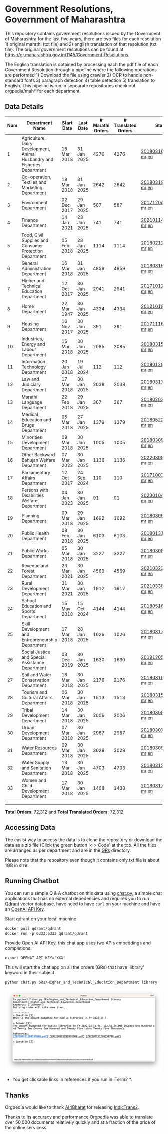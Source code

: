 # Government Resolutions, Government of Maharashtra

This repository contains government resolutions issued by the Government of Maharashtra for the last five years, there are two files for each resolution 1) original marathi (txt file) and 2) english translation of that resolution (txt file). The original government resolutions can be found at https://gr.maharashtra.gov.in/1145/Government-Resolutions.

The English translation is obtained by processing each the pdf file of each Government Resolution through a pipeline where the following operations are performed 1) Download the file using crawler 2) OCR to handle non-standard fonts 3) paragraph detection 4) table  detection 5) translation to English. This pipeline is run in sepearate repositories check out orgpedia/mah* for each department.


## Data Details

| Num | Department Name | Start Date | Last Date | # Marathi Orders | # Translated Orders | Starting Order | Last Order |
| --- | --------------- | ---------- | --------- | ---------------- | ------------------- | -------------- | ---------- |
| 1 | Agriculture, Dairy Development, Animal Husbandry and Fisheries Department | 16 Mar 2018 | 31 Jan 2025 | 4276 | 4276 | [201803161624182101.pdf](https://gr.maharashtra.gov.in/Site/Upload/Government%20Resolutions/English/201803161624182101.pdf) [mr](GRs/Agriculture,_Dairy_Development,_Animal_Husbandry_and_Fisheries_Department/201803161624182101.pdf.mr.txt) [en](GRs/Agriculture,_Dairy_Development,_Animal_Husbandry_and_Fisheries_Department/201803161624182101.pdf.en.txt) | [202501311921321801.pdf](https://gr.maharashtra.gov.in/Site/Upload/Government%20Resolutions/English/202501311921321801.pdf) [mr](GRs/Agriculture,_Dairy_Development,_Animal_Husbandry_and_Fisheries_Department/202501311921321801.pdf.mr.txt) [en](GRs/Agriculture,_Dairy_Development,_Animal_Husbandry_and_Fisheries_Department/202501311921321801.pdf.en.txt) |
| 2 | Co-operation, Textiles and Marketing Department | 19 Mar 2018 | 31 Jan 2025 | 2642 | 2642 | [201803191257576702.pdf](https://gr.maharashtra.gov.in/Site/Upload/Government%20Resolutions/English/201803191257576702.pdf) [mr](GRs/Co-operation,_Textiles_and_Marketing_Department/201803191257576702.pdf.mr.txt) [en](GRs/Co-operation,_Textiles_and_Marketing_Department/201803191257576702.pdf.en.txt) | [202501311734267802.pdf](https://gr.maharashtra.gov.in/Site/Upload/Government%20Resolutions/English/202501311734267802.pdf) [mr](GRs/Co-operation,_Textiles_and_Marketing_Department/202501311734267802.pdf.mr.txt) [en](GRs/Co-operation,_Textiles_and_Marketing_Department/202501311734267802.pdf.en.txt) |
| 3 | Environment Department | 02 Dec 2017 | 29 Jan 2025 | 587 | 587 | [201712041147216904.pdf](https://gr.maharashtra.gov.in/Site/Upload/Government%20Resolutions/English/201712041147216904.pdf) [mr](GRs/Environment_Department/201712041147216904.pdf.mr.txt) [en](GRs/Environment_Department/201712041147216904.pdf.en.txt) | [202501291632499904.pdf](https://gr.maharashtra.gov.in/Site/Upload/Government%20Resolutions/English/202501291632499904.pdf) [mr](GRs/Environment_Department/202501291632499904.pdf.mr.txt) [en](GRs/Environment_Department/202501291632499904.pdf.en.txt) |
| 4 | Finance Department | 14 Jan 2021 | 23 Jan 2025 | 741 | 741 | [202101141237329905.pdf](https://gr.maharashtra.gov.in/Site/Upload/Government%20Resolutions/English/202101141237329905.pdf) [mr](GRs/Finance_Department/202101141237329905.pdf.mr.txt) [en](GRs/Finance_Department/202101141237329905.pdf.en.txt) | [202501231755017605.pdf](https://gr.maharashtra.gov.in/Site/Upload/Government%20Resolutions/English/202501231755017605.pdf) [mr](GRs/Finance_Department/202501231755017605.pdf.mr.txt) [en](GRs/Finance_Department/202501231755017605.pdf.en.txt) |
| 5 | Food, Civil Supplies and Consumer Protection Department | 05 Feb 2018 | 28 Jan 2025 | 1114 | 1114 | [201802121244545806.pdf](https://gr.maharashtra.gov.in/Site/Upload/Government%20Resolutions/English/201802121244545806.pdf) [mr](GRs/Food,_Civil_Supplies_and_Consumer_Protection_Department/201802121244545806.pdf.mr.txt) [en](GRs/Food,_Civil_Supplies_and_Consumer_Protection_Department/201802121244545806.pdf.en.txt) | [202501281156513506.pdf](https://gr.maharashtra.gov.in/Site/Upload/Government%20Resolutions/English/202501281156513506.pdf) [mr](GRs/Food,_Civil_Supplies_and_Consumer_Protection_Department/202501281156513506.pdf.mr.txt) [en](GRs/Food,_Civil_Supplies_and_Consumer_Protection_Department/202501281156513506.pdf.en.txt) |
| 6 | General Administration Department | 16 Mar 2018 | 31 Jan 2025 | 4859 | 4859 | [201803161224022707.pdf](https://gr.maharashtra.gov.in/Site/Upload/Government%20Resolutions/English/201803161224022707.pdf) [mr](GRs/General_Administration_Department/201803161224022707.pdf.mr.txt) [en](GRs/General_Administration_Department/201803161224022707.pdf.en.txt) | [202501311341499207.pdf](https://gr.maharashtra.gov.in/Site/Upload/Government%20Resolutions/English/202501311341499207.pdf) [mr](GRs/General_Administration_Department/202501311341499207.pdf.mr.txt) [en](GRs/General_Administration_Department/202501311341499207.pdf.en.txt) |
| 7 | Higher and Technical Education Department | 12 Oct 2017 | 30 Jan 2025 | 2941 | 2941 | [201710121514029708.pdf](https://gr.maharashtra.gov.in/Site/Upload/Government%20Resolutions/English/201710121514029708.pdf) [mr](GRs/Higher_and_Technical_Education_Department/201710121514029708.pdf.mr.txt) [en](GRs/Higher_and_Technical_Education_Department/201710121514029708.pdf.en.txt) | [202501301809061808.pdf](https://gr.maharashtra.gov.in/Site/Upload/Government%20Resolutions/English/202501301809061808.pdf) [mr](GRs/Higher_and_Technical_Education_Department/202501301809061808.pdf.mr.txt) [en](GRs/Higher_and_Technical_Education_Department/202501301809061808.pdf.en.txt) |
| 8 | Home Department | 22 Mar 1947 | 30 Jan 2025 | 4334 | 4334 | [201210191648552129.pdf](https://gr.maharashtra.gov.in/Site/Upload/Government%20Resolutions/English/201210191648552129.pdf) [mr](GRs/Home_Department/201210191648552129.pdf.mr.txt) [en](GRs/Home_Department/201210191648552129.pdf.en.txt) | [202501301650096629.pdf](https://gr.maharashtra.gov.in/Site/Upload/Government%20Resolutions/English/202501301650096629.pdf) [mr](GRs/Home_Department/202501301650096629.pdf.mr.txt) [en](GRs/Home_Department/202501301650096629.pdf.en.txt) |
| 9 | Housing Department | 16 Nov 2017 | 30 Jan 2025 | 391 | 391 | [201711161447076609.pdf](https://gr.maharashtra.gov.in/Site/Upload/Government%20Resolutions/English/201711161447076609.pdf) [mr](GRs/Housing_Department/201711161447076609.pdf.mr.txt) [en](GRs/Housing_Department/201711161447076609.pdf.en.txt) | [202501301452001209.pdf](https://gr.maharashtra.gov.in/Site/Upload/Government%20Resolutions/English/202501301452001209.pdf) [mr](GRs/Housing_Department/202501301452001209.pdf.mr.txt) [en](GRs/Housing_Department/202501301452001209.pdf.en.txt) |
| 10 | Industries, Energy and Labour Department | 15 Mar 2018 | 30 Jan 2025 | 2085 | 2085 | [201803151204055010.pdf](https://gr.maharashtra.gov.in/Site/Upload/Government%20Resolutions/English/201803151204055010.pdf) [mr](GRs/Industries,_Energy_and_Labour_Department/201803151204055010.pdf.mr.txt) [en](GRs/Industries,_Energy_and_Labour_Department/201803151204055010.pdf.en.txt) | [202501301237532510.pdf](https://gr.maharashtra.gov.in/Site/Upload/Government%20Resolutions/English/202501301237532510.pdf) [mr](GRs/Industries,_Energy_and_Labour_Department/202501301237532510.pdf.mr.txt) [en](GRs/Industries,_Energy_and_Labour_Department/202501301237532510.pdf.en.txt) |
| 11 | Information Technology Department | 20 Jan 2018 | 19 Jul 2024 | 112 | 112 | [201801201843024511.pdf](https://gr.maharashtra.gov.in/Site/Upload/Government%20Resolutions/English/201801201843024511.pdf) [mr](GRs/Information_Technology_Department/201801201843024511.pdf.mr.txt) [en](GRs/Information_Technology_Department/201801201843024511.pdf.en.txt) | [202407191742379111.pdf](https://gr.maharashtra.gov.in/Site/Upload/Government%20Resolutions/English/202407191742379111.pdf) [mr](GRs/Information_Technology_Department/202407191742379111.pdf.mr.txt) [en](GRs/Information_Technology_Department/202407191742379111.pdf.en.txt) |
| 12 | Law and Judiciary Department | 17 Mar 2018 | 30 Jan 2025 | 2038 | 2038 | [201803171129290212.pdf](https://gr.maharashtra.gov.in/Site/Upload/Government%20Resolutions/English/201803171129290212.pdf) [mr](GRs/Law_and_Judiciary_Department/201803171129290212.pdf.mr.txt) [en](GRs/Law_and_Judiciary_Department/201803171129290212.pdf.en.txt) | [202501301625005912.pdf](https://gr.maharashtra.gov.in/Site/Upload/Government%20Resolutions/English/202501301625005912.pdf) [mr](GRs/Law_and_Judiciary_Department/202501301625005912.pdf.mr.txt) [en](GRs/Law_and_Judiciary_Department/202501301625005912.pdf.en.txt) |
| 13 | Marathi Language Department | 22 Feb 2018 | 29 Jan 2025 | 367 | 367 | [201802031549154233.pdf](https://gr.maharashtra.gov.in/Site/Upload/Government%20Resolutions/English/201802031549154233.pdf) [mr](GRs/Marathi_Language_Department/201802031549154233.pdf.mr.txt) [en](GRs/Marathi_Language_Department/201802031549154233.pdf.en.txt) | [202501291731111733.pdf](https://gr.maharashtra.gov.in/Site/Upload/Government%20Resolutions/English/202501291731111733.pdf) [mr](GRs/Marathi_Language_Department/202501291731111733.pdf.mr.txt) [en](GRs/Marathi_Language_Department/202501291731111733.pdf.en.txt) |
| 14 | Medical Education and Drugs Department | 05 Mar 2018 | 27 Jan 2025 | 1379 | 1379 | [201805221424292513.pdf](https://gr.maharashtra.gov.in/Site/Upload/Government%20Resolutions/English/201805221424292513.pdf) [mr](GRs/Medical_Education_and_Drugs_Department/201805221424292513.pdf.mr.txt) [en](GRs/Medical_Education_and_Drugs_Department/201805221424292513.pdf.en.txt) | [202501271730305713.pdf](https://gr.maharashtra.gov.in/Site/Upload/Government%20Resolutions/English/202501271730305713.pdf) [mr](GRs/Medical_Education_and_Drugs_Department/202501271730305713.pdf.mr.txt) [en](GRs/Medical_Education_and_Drugs_Department/202501271730305713.pdf.en.txt) |
| 15 | Minorities Development Department | 09 Mar 2018 | 30 Jan 2025 | 1005 | 1005 | [201803091218355314.pdf](https://gr.maharashtra.gov.in/Site/Upload/Government%20Resolutions/English/201803091218355314.pdf) [mr](GRs/Minorities_Development_Department/201803091218355314.pdf.mr.txt) [en](GRs/Minorities_Development_Department/201803091218355314.pdf.en.txt) | [202501301814487314.pdf](https://gr.maharashtra.gov.in/Site/Upload/Government%20Resolutions/English/202501301814487314.pdf) [mr](GRs/Minorities_Development_Department/202501301814487314.pdf.mr.txt) [en](GRs/Minorities_Development_Department/202501301814487314.pdf.en.txt) |
| 16 | Other Backward Bahujan Welfare Department | 07 Mar 2022 | 30 Jan 2025 | 1136 | 1136 | [202203081752439334.pdf](https://gr.maharashtra.gov.in/Site/Upload/Government%20Resolutions/English/202203081752439334.pdf) [mr](GRs/Other_Backward_Bahujan_Welfare_Department/202203081752439334.pdf.mr.txt) [en](GRs/Other_Backward_Bahujan_Welfare_Department/202203081752439334.pdf.en.txt) | [202501301131442434.pdf](https://gr.maharashtra.gov.in/Site/Upload/Government%20Resolutions/English/202501301131442434.pdf) [mr](GRs/Other_Backward_Bahujan_Welfare_Department/202501301131442434.pdf.mr.txt) [en](GRs/Other_Backward_Bahujan_Welfare_Department/202501301131442434.pdf.en.txt) |
| 17 | Parliamentary Affairs Department | 12 Oct 2017 | 24 Sep 2024 | 110 | 110 | [201710031642378615.pdf](https://gr.maharashtra.gov.in/Site/Upload/Government%20Resolutions/English/201710031642378615.pdf) [mr](GRs/Parliamentary_Affairs_Department/201710031642378615.pdf.mr.txt) [en](GRs/Parliamentary_Affairs_Department/201710031642378615.pdf.en.txt) | [202409241152433515.pdf](https://gr.maharashtra.gov.in/Site/Upload/Government%20Resolutions/English/202409241152433515.pdf) [mr](GRs/Parliamentary_Affairs_Department/202409241152433515.pdf.mr.txt) [en](GRs/Parliamentary_Affairs_Department/202409241152433515.pdf.en.txt) |
| 18 | Persons with Disabilities Welfare Department | 04 Jan 2023 | 30 Jan 2025 | 91 | 91 | [202301041906309635.pdf](https://gr.maharashtra.gov.in/Site/Upload/Government%20Resolutions/English/202301041906309635.pdf) [mr](GRs/Persons_with_Disabilities_Welfare_Department/202301041906309635.pdf.mr.txt) [en](GRs/Persons_with_Disabilities_Welfare_Department/202301041906309635.pdf.en.txt) | [202501301714002335.pdf](https://gr.maharashtra.gov.in/Site/Upload/Government%20Resolutions/English/202501301714002335.pdf) [mr](GRs/Persons_with_Disabilities_Welfare_Department/202501301714002335.pdf.mr.txt) [en](GRs/Persons_with_Disabilities_Welfare_Department/202501301714002335.pdf.en.txt) |
| 19 | Planning Department | 09 Mar 2018 | 29 Jan 2025 | 1692 | 1692 | [201803091441032716.pdf](https://gr.maharashtra.gov.in/Site/Upload/Government%20Resolutions/English/201803091441032716.pdf) [mr](GRs/Planning_Department/201803091441032716.pdf.mr.txt) [en](GRs/Planning_Department/201803091441032716.pdf.en.txt) | [202501291715251116.pdf](https://gr.maharashtra.gov.in/Site/Upload/Government%20Resolutions/English/202501291715251116.pdf) [mr](GRs/Planning_Department/202501291715251116.pdf.mr.txt) [en](GRs/Planning_Department/202501291715251116.pdf.en.txt) |
| 20 | Public Health Department | 08 Feb 2018 | 30 Jan 2025 | 6103 | 6103 | [201801311722275417.pdf](https://gr.maharashtra.gov.in/Site/Upload/Government%20Resolutions/English/201801311722275417.pdf) [mr](GRs/Public_Health_Department/201801311722275417.pdf.mr.txt) [en](GRs/Public_Health_Department/201801311722275417.pdf.en.txt) | [202501301204277017.pdf](https://gr.maharashtra.gov.in/Site/Upload/Government%20Resolutions/English/202501301204277017.pdf) [mr](GRs/Public_Health_Department/202501301204277017.pdf.mr.txt) [en](GRs/Public_Health_Department/202501301204277017.pdf.en.txt) |
| 21 | Public Works Department | 05 Mar 2018 | 30 Jan 2025 | 3227 | 3227 | [201803051515468118.pdf](https://gr.maharashtra.gov.in/Site/Upload/Government%20Resolutions/English/201803051515468118.pdf) [mr](GRs/Public_Works_Department/201803051515468118.pdf.mr.txt) [en](GRs/Public_Works_Department/201803051515468118.pdf.en.txt) | [202501301538024418.pdf](https://gr.maharashtra.gov.in/Site/Upload/Government%20Resolutions/English/202501301538024418.pdf) [mr](GRs/Public_Works_Department/202501301538024418.pdf.mr.txt) [en](GRs/Public_Works_Department/202501301538024418.pdf.en.txt) |
| 22 | Revenue and Forest Department | 23 Mar 2021 | 30 Jan 2025 | 4569 | 4569 | [202103231328393119.pdf](https://gr.maharashtra.gov.in/Site/Upload/Government%20Resolutions/English/202103231328393119.pdf) [mr](GRs/Revenue_and_Forest_Department/202103231328393119.pdf.mr.txt) [en](GRs/Revenue_and_Forest_Department/202103231328393119.pdf.en.txt) | [202501301753228719.pdf](https://gr.maharashtra.gov.in/Site/Upload/Government%20Resolutions/English/202501301753228719.pdf) [mr](GRs/Revenue_and_Forest_Department/202501301753228719.pdf.mr.txt) [en](GRs/Revenue_and_Forest_Department/202501301753228719.pdf.en.txt) |
| 23 | Rural Development Department | 31 Mar 2021 | 30 Jan 2025 | 1912 | 1912 | [202103301021181120.pdf](https://gr.maharashtra.gov.in/Site/Upload/Government%20Resolutions/English/202103301021181120.pdf) [mr](GRs/Rural_Development_Department/202103301021181120.pdf.mr.txt) [en](GRs/Rural_Development_Department/202103301021181120.pdf.en.txt) | [202501301646039720.pdf](https://gr.maharashtra.gov.in/Site/Upload/Government%20Resolutions/English/202501301646039720.pdf) [mr](GRs/Rural_Development_Department/202501301646039720.pdf.mr.txt) [en](GRs/Rural_Development_Department/202501301646039720.pdf.en.txt) |
| 24 | School Education and Sports Department | 15 May 2018 | 15 Oct 2024 | 4144 | 4144 | [201805161114241221.pdf](https://gr.maharashtra.gov.in/Site/Upload/Government%20Resolutions/English/201805161114241221.pdf) [mr](GRs/School_Education_and_Sports_Department/201805161114241221.pdf.mr.txt) [en](GRs/School_Education_and_Sports_Department/201805161114241221.pdf.en.txt) | [202410152127537021.pdf](https://gr.maharashtra.gov.in/Site/Upload/Government%20Resolutions/English/202410152127537021.pdf) [mr](GRs/School_Education_and_Sports_Department/202410152127537021.pdf.mr.txt) [en](GRs/School_Education_and_Sports_Department/202410152127537021.pdf.en.txt) |
| 25 | Skill Development and Entrepreneurship Department | 17 Mar 2018 | 28 Jan 2025 | 1026 | 1026 | [201803171322099003.pdf](https://gr.maharashtra.gov.in/Site/Upload/Government%20Resolutions/English/201803171322099003.pdf) [mr](GRs/Skill_Development_and_Entrepreneurship_Department/201803171322099003.pdf.mr.txt) [en](GRs/Skill_Development_and_Entrepreneurship_Department/201803171322099003.pdf.en.txt) | [202501281622168403.pdf](https://gr.maharashtra.gov.in/Site/Upload/Government%20Resolutions/English/202501281622168403.pdf) [mr](GRs/Skill_Development_and_Entrepreneurship_Department/202501281622168403.pdf.mr.txt) [en](GRs/Skill_Development_and_Entrepreneurship_Department/202501281622168403.pdf.en.txt) |
| 26 | Social Justice and Special Assistance Department | 03 Dec 2019 | 30 Jan 2025 | 1630 | 1630 | [201912051107011622.pdf](https://gr.maharashtra.gov.in/Site/Upload/Government%20Resolutions/English/201912051107011622.pdf) [mr](GRs/Social_Justice_and_Special_Assistance_Department/201912051107011622.pdf.mr.txt) [en](GRs/Social_Justice_and_Special_Assistance_Department/201912051107011622.pdf.en.txt) | [202501301327128922.pdf](https://gr.maharashtra.gov.in/Site/Upload/Government%20Resolutions/English/202501301327128922.pdf) [mr](GRs/Social_Justice_and_Special_Assistance_Department/202501301327128922.pdf.mr.txt) [en](GRs/Social_Justice_and_Special_Assistance_Department/202501301327128922.pdf.en.txt) |
| 27 | Soil and Water Conservation Department | 16 Mar 2018 | 30 Jan 2025 | 2176 | 2176 | [201803161247582426.pdf](https://gr.maharashtra.gov.in/Site/Upload/Government%20Resolutions/English/201803161247582426.pdf) [mr](GRs/Soil_and_Water_Conservation_Department/201803161247582426.pdf.mr.txt) [en](GRs/Soil_and_Water_Conservation_Department/201803161247582426.pdf.en.txt) | [202501301551465026.pdf](https://gr.maharashtra.gov.in/Site/Upload/Government%20Resolutions/English/202501301551465026.pdf) [mr](GRs/Soil_and_Water_Conservation_Department/202501301551465026.pdf.mr.txt) [en](GRs/Soil_and_Water_Conservation_Department/202501301551465026.pdf.en.txt) |
| 28 | Tourism and Cultural Affairs Department | 06 Mar 2018 | 30 Jan 2025 | 1513 | 1513 | [201803151055091823.pdf](https://gr.maharashtra.gov.in/Site/Upload/Government%20Resolutions/English/201803151055091823.pdf) [mr](GRs/Tourism_and_Cultural_Affairs_Department/201803151055091823.pdf.mr.txt) [en](GRs/Tourism_and_Cultural_Affairs_Department/201803151055091823.pdf.en.txt) | [202501301307572123.pdf](https://gr.maharashtra.gov.in/Site/Upload/Government%20Resolutions/English/202501301307572123.pdf) [mr](GRs/Tourism_and_Cultural_Affairs_Department/202501301307572123.pdf.mr.txt) [en](GRs/Tourism_and_Cultural_Affairs_Department/202501301307572123.pdf.en.txt) |
| 29 | Tribal Development Department | 14 Mar 2018 | 30 Jan 2025 | 2006 | 2006 | [201803091105184924.pdf](https://gr.maharashtra.gov.in/Site/Upload/Government%20Resolutions/English/201803091105184924.pdf) [mr](GRs/Tribal_Development_Department/201803091105184924.pdf.mr.txt) [en](GRs/Tribal_Development_Department/201803091105184924.pdf.en.txt) | [202501301639584824.pdf](https://gr.maharashtra.gov.in/Site/Upload/Government%20Resolutions/English/202501301639584824.pdf) [mr](GRs/Tribal_Development_Department/202501301639584824.pdf.mr.txt) [en](GRs/Tribal_Development_Department/202501301639584824.pdf.en.txt) |
| 30 | Urban Development Department | 07 Mar 2018 | 30 Jan 2025 | 2967 | 2967 | [201803071203178325.pdf](https://gr.maharashtra.gov.in/Site/Upload/Government%20Resolutions/English/201803071203178325.pdf) [mr](GRs/Urban_Development_Department/201803071203178325.pdf.mr.txt) [en](GRs/Urban_Development_Department/201803071203178325.pdf.en.txt) | [202501301146229125.pdf](https://gr.maharashtra.gov.in/Site/Upload/Government%20Resolutions/English/202501301146229125.pdf) [mr](GRs/Urban_Development_Department/202501301146229125.pdf.mr.txt) [en](GRs/Urban_Development_Department/202501301146229125.pdf.en.txt) |
| 31 | Water Resources Department | 09 Mar 2018 | 30 Jan 2025 | 3028 | 3028 | [201803091034435527.pdf](https://gr.maharashtra.gov.in/Site/Upload/Government%20Resolutions/English/201803091034435527.pdf) [mr](GRs/Water_Resources_Department/201803091034435527.pdf.mr.txt) [en](GRs/Water_Resources_Department/201803091034435527.pdf.en.txt) | [202501301438211227.pdf](https://gr.maharashtra.gov.in/Site/Upload/Government%20Resolutions/English/202501301438211227.pdf) [mr](GRs/Water_Resources_Department/202501301438211227.pdf.mr.txt) [en](GRs/Water_Resources_Department/202501301438211227.pdf.en.txt) |
| 32 | Water Supply and Sanitation Department | 13 Mar 2018 | 30 Jan 2025 | 4703 | 4703 | [201803121414108428.pdf](https://gr.maharashtra.gov.in/Site/Upload/Government%20Resolutions/English/201803121414108428.pdf) [mr](GRs/Water_Supply_and_Sanitation_Department/201803121414108428.pdf.mr.txt) [en](GRs/Water_Supply_and_Sanitation_Department/201803121414108428.pdf.en.txt) | [202501301837166828.pdf](https://gr.maharashtra.gov.in/Site/Upload/Government%20Resolutions/English/202501301837166828.pdf) [mr](GRs/Water_Supply_and_Sanitation_Department/202501301837166828.pdf.mr.txt) [en](GRs/Water_Supply_and_Sanitation_Department/202501301837166828.pdf.en.txt) |
| 33 | Women and Child Development Department | 17 Mar 2018 | 30 Jan 2025 | 1408 | 1408 | [201803171539444330.pdf](https://gr.maharashtra.gov.in/Site/Upload/Government%20Resolutions/English/201803171539444330.pdf) [mr](GRs/Women_and_Child_Development_Department/201803171539444330.pdf.mr.txt) [en](GRs/Women_and_Child_Development_Department/201803171539444330.pdf.en.txt) | [202501301234271930.pdf](https://gr.maharashtra.gov.in/Site/Upload/Government%20Resolutions/English/202501301234271930.pdf) [mr](GRs/Women_and_Child_Development_Department/202501301234271930.pdf.mr.txt) [en](GRs/Women_and_Child_Development_Department/202501301234271930.pdf.en.txt) |
----------------------------------------------------------------------------------------------------

**Total Orders**: 72,312 and **Total Translated Orders**: 72,312
## Accessing Data

The easist way to access the data is to clone the repository or download the data as a zip file (Click the green button '< > Code' at the top. All the files are arranged as per department and are in the [GRs](GRs) directory.

Please note that the repository even though it contains only txt file is about 1GB in size.

## Running Chatbot

You can run a simple Q & A chatbot on this data using [chat.py](chat.py), a simple chat applications that has no external depedencies and requires you to run [Qdrant](https://qdrant.tech/) vector database, have need to have `curl` on your machine and have an [OpenAI API Key](https://help.openai.com/en/articles/4936850-where-do-i-find-my-secret-api-key).

Start qdrant on your local machine
```shell
docker pull qdrant/qdrant
docker run -p 6333:6333 qdrant/qdrant
```

Provide Open AI API Key, this chat app uses two APIs embeddings and completions.
```shell
export OPENAI_API_KEY='XXX'
```

This will start the chat app on all the orders (GRs) that have 'library' keyword in their subject.

```shell
python chat.py GRs/Higher_and_Technical_Education_Department library
```

![screenshot of running chat.py](screenshot.png)

* You get clickable links in references if you run in iTerm2 *.

## Thanks

Orgpedia would like to thank [AI4Bharat](https://ai4bharat.iitm.ac.in/) for releasing [IndicTrans2](https://github.com/AI4Bharat/IndicTrans2).

Thanks to its accuracy and performance Orgpedia was able to translate over 50,000 documents relatively quickly and at a fraction of the price of the online servicess.


